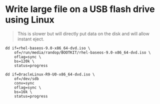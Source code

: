 # Write large file on a USB flash drive using Linux
> This is slower but will directly put data on the disk and will allow instant eject.
```
dd if=rhel-baseos-9.0-x86_64-dvd.iso \
	of=/run/media/randop/BOOTKIT/rhel-baseos-9.0-x86_64-dvd.iso \
	oflag=sync \
	bs=120k \
	status=progress
```

```
dd if=OracleLinux-R9-U0-x86_64-dvd.iso \
	of=/dev/sdb
	conv=sync
	oflag=sync \
	bs=16k \
	status=progress
```
